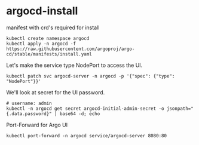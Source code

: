 # argocd-install

manifest with crd's required for install

```
kubectl create namespace argocd
kubectl apply -n argocd -f https://raw.githubusercontent.com/argoproj/argo-cd/stable/manifests/install.yaml
```

Let's make the service type NodePort to access the UI.

```
kubectl patch svc argocd-server -n argocd -p '{"spec": {"type": "NodePort"}}'
```

We'll look at secret for the UI password.

```
# username: admin
kubectl -n argocd get secret argocd-initial-admin-secret -o jsonpath="{.data.password}" | base64 -d; echo
```
Port-Forward for Argo UI

```
kubectl port-forward -n argocd service/argocd-server 8080:80
```
